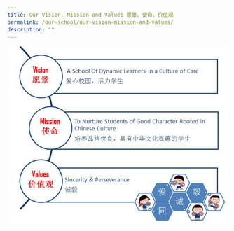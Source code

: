 ```yaml
---
title: Our Vision, Mission and Values 愿景、使命、价值观
permalink: /our-school/our-vision-mission-and-values/
description: ""
---
```

![](/images/ATS-VMV.jpeg)